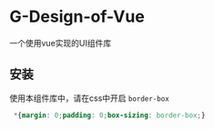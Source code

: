 # G-Design-of-Vue

一个使用vue实现的UI组件库

## 安装

使用本组件库中，请在css中开启 `border-box`

```css
 *{margin: 0;padding: 0;box-sizing: border-box;}
```